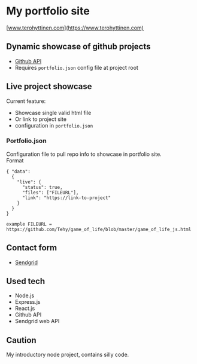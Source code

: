 # My portfolio site

[www.terohyttinen.com](https://www.terohyttinen.com)

## Dynamic showcase of github projects

- [Github API](https://developer.github.com/v3/)
- Requires `portfolio.json` config file at project root

## Live project showcase

Current feature:

- Showcase single valid html file
- Or link to project site
- configuration in `portfolio.json`

### Portfolio.json

Configuration file to pull repo info to showcase in portfolio site.  
Format

```
{ "data":
  {
    "live": {
      "status": true,
      "files": ["FILEURL"],
      "link": "https://link-to-project"
    }
  }
}
```

`example FILEURL = https://github.com/Tehy/game_of_life/blob/master/game_of_life_js.html`

## Contact form

- [Sendgrid](https://sendgrid.com/)

## Used tech

- Node.js
- Express.js
- React.js
- Github API
- Sendgrid web API

## Caution

My introductory node project, contains silly code.
